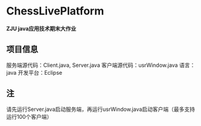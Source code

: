 # ChessLivePlatform
**ZJU java应用技术期末大作业**

## 项目信息
服务端源代码：Client.java, Server.java
客户端源代码：usrWindow.java
语言：java
开发平台：Eclipse

## 注
请先运行Server.java启动服务端，再运行usrWindow.java启动客户端（最多支持运行100个客户端）
